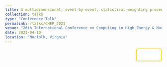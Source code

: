 ```yaml
---
title: A multidimensional, event-by-event, statistical weighting procedure for signal to background separation $ \| \textit{CHEP}$
collection: talks
type: "Conference Talk"
permalink: /talks/CHEP_2023
venue: "26th International Conference on Computing in High Energy & Nuclear Physics"
date: 2023-04-10
location: "Norfolk, Virgnia"
---
```


<div style="display: flex; align-items: flex-start; justify-content: flex-end; border: 2px solid #f9e40c; padding: 10px; border-radius: 5px; width: fit-content; box-shadow: 0 2px 4px rgba(0, 0, 0, 0.1); margin-left: auto;">
  <p style="margin: 0;">
    <a href="https://indico.jlab.org/event/459/abstracts/1884/" style="text-decoration: none; color: #ffffff; font-weight: bold;">
      Abstract
    </a>
  </p>
</div>

